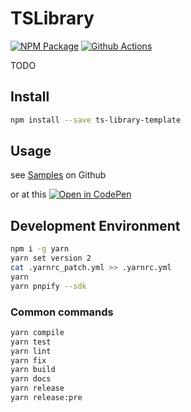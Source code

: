 # TSLibrary

[![NPM Package][npm-image]][npm-url] [![Github Actions][github-actions-image]][github-actions-url]

TODO

## Install

```sh
npm install --save ts-library-template
```

## Usage

see [Samples](https://github.com/sgratzl/ts-library-template/tree/master/samples) on Github

or at this [![Open in CodePen][codepen]](https://codepen.io/sgratzl/pen/TODO)

## Development Environment

```sh
npm i -g yarn
yarn set version 2
cat .yarnrc_patch.yml >> .yarnrc.yml
yarn
yarn pnpify --sdk
```

### Common commands

```sh
yarn compile
yarn test
yarn lint
yarn fix
yarn build
yarn docs
yarn release
yarn release:pre
```

[npm-image]: https://badge.fury.io/js/ts-library-template.svg
[npm-url]: https://npmjs.org/package/sgratzl/ts-library-template
[github-actions-image]: https://github.com/sgratzl/ts-library-template/workflows/nodeci/badge.svg
[github-actions-url]: https://github.com/sgratzl/ts-library-template/actions
[codepen]: https://img.shields.io/badge/CodePen-open-blue?logo=codepen
